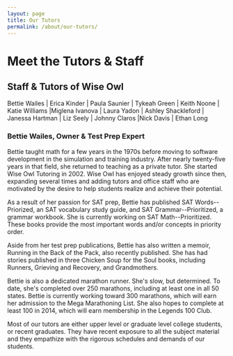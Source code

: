 ```yaml
---
layout: page
title: Our Tutors
permalink: /about/our-tutors/
---
```


# Meet the Tutors & Staff

## Staff & Tutors of Wise Owl

Bettie Wailes | Erica Kinder | Paula Saunier | Tykeah Green | Keith Noone | Katie Williams |Miglena Ivanova | Laura Yadon |  Ashley Shackleford | Janessa Hartman | Liz Seely | Johnny Claros |Nick Davis | Ethan Long

### Bettie Wailes, Owner & Test Prep Expert

Bettie taught math for a few years in the 1970s before moving to software development in the simulation and training industry. After nearly twenty-five years in that field, she returned to teaching as a private tutor. She started Wise Owl Tutoring in 2002. Wise Owl has enjoyed steady growth since then, expanding several times and adding tutors and office staff who are motivated by the desire to help students realize and achieve their potential.

As a result of her passion for SAT prep, Bettie has published SAT Words--Priorized, an SAT vocabulary study guide, and SAT Grammar--Prioritized, a grammar workbook. She is currently working on SAT Math--Prioritized. These books provide the most important words and/or concepts in priority order.

Aside from her test prep publications, Bettie has also written a memoir,  Running in the Back of the Pack, also recently published. She has had stories published in three  Chicken Soup for the Soul  books, including Runners,  Grieving and Recovery, and Grandmothers. 

Bettie is also a dedicated marathon runner. She's slow, but determined. To date, she's completed over 250 marathons, including at least one in all 50 states. Bettie is currently working toward 300 marathons, which will earn her admission to the Mega Marathoning List. She also hopes to complete at least 100 in 2014, which will earn membership in the Legends 100 Club. 


Most of our tutors are either upper level or graduate level college students, or recent graduates. They have recent exposure to all the subject material and they empathize with the rigorous schedules and demands of our students.